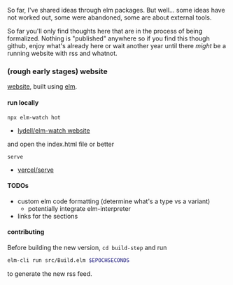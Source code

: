 So far, I've shared ideas through elm packages.
But well... some ideas have not worked out, some were abandoned, some are about external tools.

So far you'll only find thoughts here that are in the process of being formalized.
Nothing is "published" anywhere so if you find this though github, enjoy what's already here
or wait another year until there _might_ be a running website with rss and whatnot.

### (rough early stages) website

[website](https://lue-bird.github.io/blog/), built using [elm](https://elm-lang.org/).

#### run locally
```noformatingples
npx elm-watch hot
```
  - [lydell/elm-watch website](https://lydell.github.io/elm-watch/)

and open the index.html file or better
```noformatingples
serve
```
  - [vercel/serve](https://github.com/vercel/serve)

#### TODOs
- custom elm code formatting (determine what's a type vs a variant)
    - potentially integrate elm-interpreter
- links for the sections

#### contributing
Before building the new version, `cd build-step` and run
```bash
elm-cli run src/Build.elm $EPOCHSECONDS
```
to generate the new rss feed.
